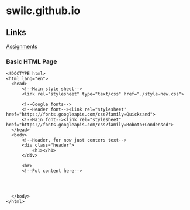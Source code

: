 # swilc.github.io

## Links
[Assignments](https://swilc.github.io/school)

### Basic HTML Page
  ```
<!DOCTYPE html>
<html lang="en">
	<head>
		<!--Main style sheet-->
		<link rel="stylesheet" type="text/css" href="./style-new.css">

		<!--Google fonts-->
		<!--Header font--><link rel="stylesheet" href="https://fonts.googleapis.com/css?family=Quicksand">
		<!--Main font--><link rel="stylesheet" href="https://fonts.googleapis.com/css?family=Roboto+Condensed">
	</head>
	<body>
		<!--Header, for now just centers text-->
		<div class="header">
			<h1></h1>
		</div>

		<br>
		<!--Put content here-->



		
	</body>
</html>
```
